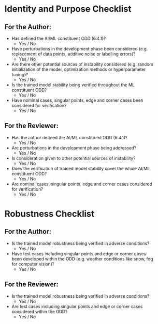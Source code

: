 **Identity and Purpose Checklist**
====================================

For the Author:
-------------

* Has defined the AI/ML constituent ODD (6.4.1)?
	+ Yes / No
* Have perturbations in the development phase been considered (e.g. replacement of data points, additive noise or labelling errors)? 
	+ Yes / No
* Are there other potential sources of instability considered (e.g. random initialization of the model, optimization methods or hyperparameter tuning)?
	+ Yes / No
* Is the trained model stability being verified throughout the ML constituent ODD?
	+ Yes / No
* Have nominal cases, singular points, edge and corner cases been considered for verification? 
	+ Yes / No

For the Reviewer:
--------------

* Has the author defined the AI/ML constituent ODD (6.4.1)?
	+ Yes / No
* Are perturbations in the development phase being addressed?
	+ Yes / No
* Is consideration given to other potential sources of instability?
	+ Yes / No
* Does the verification of trained model stability cover the whole AI/ML constituent ODD? 
	+ Yes / No
* Are nominal cases, singular points, edge and corner cases considered for verification? 
	+ Yes / No

**Robustness Checklist**
=====================

For the Author:
-------------

* Is the trained model robustness being verified in adverse conditions?
	+ Yes / No
* Have test cases including singular points and edge or corner cases been developed within the ODD (e.g. weather conditions like snow, fog for computer vision)?
	+ Yes / No

For the Reviewer:
--------------

* Is the trained model robustness being verified in adverse conditions?
	+ Yes / No
* Are test cases including singular points and edge or corner cases considered within the ODD? 
	+ Yes / No